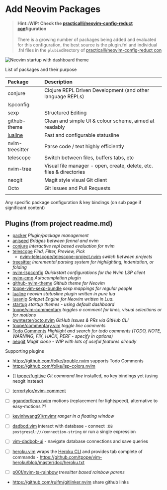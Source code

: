 # Add Neovim Packages

> #### Hint::WIP: Check the [practicalli/neovim-config-reduct con](https://github.com/practicalli/neovim-config-redux)figuration
> There is a growing number of packages being added and evaluated for this configuration, the best source is the plugin.fnl and individual .fnl files in the `plubin`directory of [practicalli/neovim-config-reduct con](https://github.com/practicalli/neovim-config-redux)

![Neovim startup with dashboard theme ](https://raw.githubusercontent.com/practicalli/graphic-design/live/neovim/screenshots/neovim-startup-dashboard-theme-light.png)

List of packages and their purpose

| Package               | Description                                                          |
|:----------------------|:---------------------------------------------------------------------|
| conjure               | Clojure REPL Driven Development (and other language REPLs)           |
| lspconfig             |                                                                      |
| sexp                  | Structured Editing                                                   |
| github-theme          | Clean and simple UI & colour scheme, aimed at readably               |
| [lualine](lualine.md) | Fast and configurable statusline                                     |
| nvim-treesitter       | Parse code / text highly efficiently                                 |
| telescope             | Switch between files, buffers tabs, etc                              |
| nvim-tree             | Visual file manager - open, create, delete, etc. files & directories |
| neogit                | Magit style visual Git client                                        |
| Octo                  | Git Issues and Pull Requests                                         |
|                       |                                                                      |

Any specific package configuration & key bindings (on sub page if significant content)



## Plugins (from project readme.md)
 - [packer](https://github.com/wbthomason/packer.nvim) *Plugin/package management*
 - [aniseed](https://github.com/Olical/aniseed) *Bridges between fennel and nvim*
 - [conjure](https://github.com/Olical/conjure) *Interactive repl based evaluation for nvim*
 - [telescope](https://github.com/nvim-telescope/telescope.nvim) *Find, Filter, Preview, Pick*
   - [nvim-telescope/telescope-project.nvim](https://github.com/nvim-telescope/telescope-project.nvim) *switch between projects*
 - [treesitter](https://github.com/nvim-treesitter/nvim-treesitter) *Incremental parsing system for highlighting, indentation, or folding*
 - [nvim-lspconfig](https://github.com/neovim/nvim-lspconfig) *Quickstart configurations for the Nvim LSP client*
 - [nvim-cmp](https://github.com/hrsh7th/nvim-cmp) *Autocompletion plugin*
 - [github-nvim-theme](https://github.com/projekt0n/github-nvim-theme) *Github theme for Neovim*
 - [tpope-vim-sexp-bundle](https://github.com/tpope/vim-sexp-mappings-for-regular-people) *sexp mappings for regular people*
 - [lualine](https://github.com/nvim-lualine/lualine.nvim) *neovim statusline plugin written in pure lua*
 - [luasnip](https://github.com/L3MON4D3/LuaSnip) *Snippet Engine for Neovim written in Lua.*
 - [startup](https://github.com/startup-nvim/startup.nvim) *startup themes - using default dashboard*
- [tpope/vim-commentary](https://github.com/tpope/vim-commentary) *toggles a comment for lines, visual selections or for motions*
- [pwntester/octo.nvim](https://github.com/pwntester/octo.nvim) *GitHub Issues & PRs via GitHub CLI*
- [tpope/commentary.vim](https://github.com/tpope/vim-commentary) *toggle line comments*
- [Todo Comments](https://github.com/folke/todo-comments.nvim) *Highlight and search for todo comments (TODO, NOTE, WARNING, FIX, HACK, PERF - specify in options)*
- [neogit](https://github.com/TimUntersberger/neogit) *Magit clone - WIP with lots of useful features already*

Supporting plugins
- https://github.com/folke/trouble.nvim supports Todo Comments
- https://github.com/folke/lsp-colors.nvim

<!-- TODO: plugins added to configure -->

- [] [tpope/fugitive](https://github.com/tpope/vim-fugitive) *Git command line* installed, no key bindings yet (using neogit instead)

<!-- TODO: plugins to add -->
 - [ ] [terrortylor/nvim-comment](https://github.com/terrortylor/nvim-comment)
 - [ ] [ggandor/leap.nvim](https://github.com/ggandor/leap.nvim) motions (replacement for lightspeed), alternative to easy-motions ??

 - [ ] [kevinhwang91/rnvimr](https://github.com/kevinhwang91/rnvimr) *ranger in a floating window*
 - [ ] [dadbod.vim](https://github.com/tpope/vim-dadbod) interact with database - connect `:DB postgresql:///connection-string` or run a single expression
 - [ ] [vim-dadbob-ui](https://github.com/kristijanhusak/vim-dadbod-ui) - navigate database connections and save queries
 - [ ] [heroku.vim](https://github.com/tpope/vim-heroku) wraps the [Heroku CLI](https://devcenter.heroku.com/articles/heroku-cli) and provides tab complete of commands - https://github.com/tpope/vim-heroku/blob/master/doc/heroku.txt
 - [ ] [p00f/nvim-ts-rainbow](https://github.com/p00f/nvim-ts-rainbow) *treesitter based rainbow parens*

 - https://github.com/ruifm/gitlinker.nvim share github links
